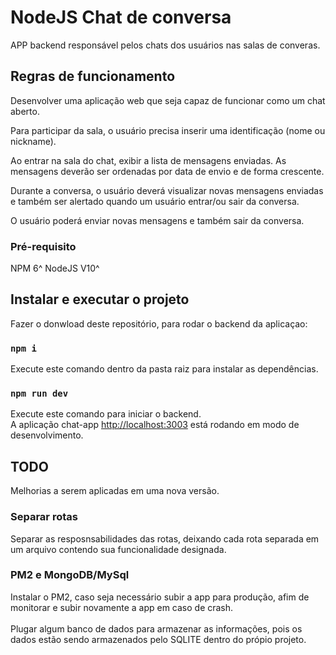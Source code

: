 # NodeJS Chat de conversa

APP backend responsável pelos chats dos usuários nas salas de converas. 

## Regras de funcionamento

Desenvolver uma aplicação web que seja capaz de funcionar como um chat aberto.

Para participar da sala, o usuário precisa inserir uma identificação (nome ou nickname).

Ao entrar na sala do chat, exibir a lista de mensagens enviadas. As mensagens deverão ser ordenadas por data de envio e de forma crescente.

Durante a conversa, o usuário deverá visualizar novas mensagens enviadas e também ser alertado quando um usuário entrar/ou sair da conversa.

O usuário poderá enviar novas mensagens e também sair da conversa.

### Pré-requisito
NPM 6^
NodeJS V10^

## Instalar e executar o projeto

Fazer o donwload deste repositório, para rodar o backend da aplicaçao:

### `npm i`

Execute este comando dentro da pasta raiz para instalar as dependências.<br>

### `npm run dev`

 Execute este comando para iniciar o backend.<br>
A aplicação chat-app [http://localhost:3003](http://localhost:3003) está rodando em modo de desenvolvimento.<br>

## TODO

Melhorias a serem aplicadas em uma nova versão.

### Separar rotas

Separar as resposnsabilidades das rotas, deixando cada rota separada em um arquivo contendo sua funcionalidade designada.

### PM2 e MongoDB/MySql

Instalar o PM2, caso seja necessário subir a app para produção, afim de monitorar e subir novamente a app em caso de crash. <br><br>
Plugar algum banco de dados para armazenar as informações, pois os dados estão sendo armazenados pelo SQLITE dentro do própio projeto.




